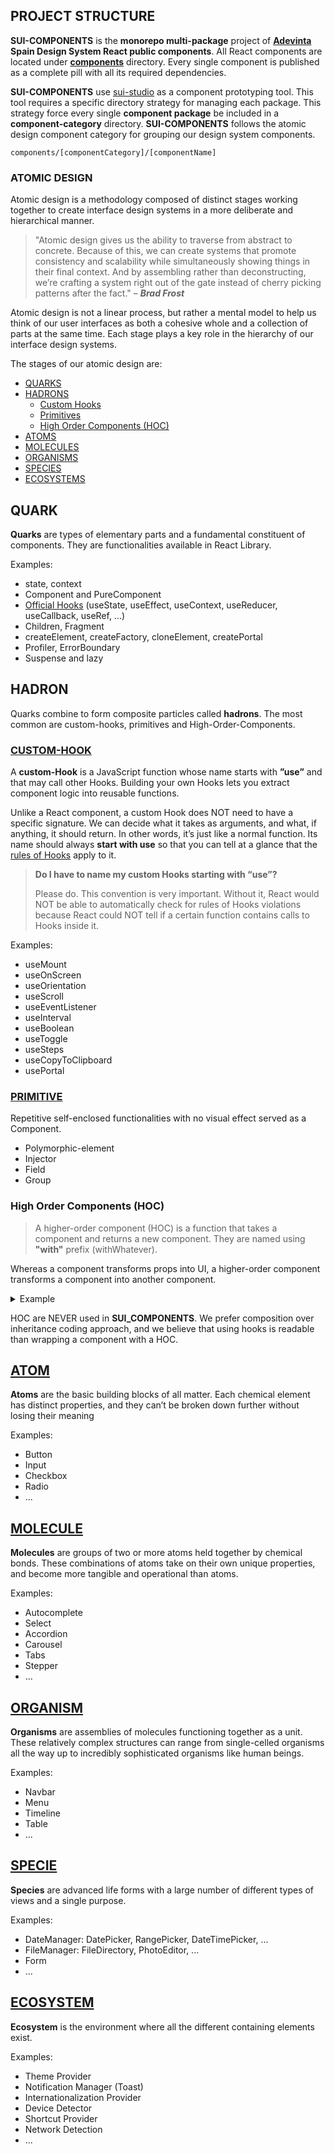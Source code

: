 ## PROJECT STRUCTURE
**SUI-COMPONENTS** is the **monorepo multi-package** project of **[Adevinta](https://www.adevinta.com/)** **Spain Design System React public components**. All React components are located under [**components**](https://github.com/SUI-Components/sui-components/tree/master/components) directory. Every single component is published as a complete pill with all its required dependencies. 

**SUI-COMPONENTS** use [sui-studio](https://www.npmjs.com/package/@s-ui/studio) as a component prototyping tool. This tool requires a specific directory strategy for managing each package. This strategy force every single **component package** be included in a **component-category** directory. **SUI-COMPONENTS** follows the atomic design component category for grouping our design system components.
```
components/[componentCategory]/[componentName]
```

### ATOMIC DESIGN
Atomic design is a methodology composed of distinct stages working together to create interface design systems in a more deliberate and hierarchical manner.

> "Atomic design gives us the ability to traverse from abstract to concrete. Because of this, we can create systems that promote consistency and scalability while simultaneously showing things in their final context. And by assembling rather than deconstructing, we’re crafting a system right out of the gate instead of cherry picking patterns after the fact." – **_Brad Frost_**

Atomic design is not a linear process, but rather a mental model to help us think of our user interfaces as both a cohesive whole and a collection of parts at the same time. Each stage plays a key role in the hierarchy of our interface design systems.

The stages of our atomic design are:
- [QUARKS](#quark)
- [HADRONS](#hadron)
  - [Custom Hooks](#custom-hookcomponentshook)
  - [Primitives](#primitivecomponentsprimitive)
  - [High Order Components (HOC)](#high-order-components-hoc)
- [ATOMS](#atomcomponentsatom)
- [MOLECULES](#moleculecomponentsmolecule)
- [ORGANISMS](#organismcomponentsorganism)
- [SPECIES](#speciecomponentsspecie)
- [ECOSYSTEMS](#ecosystemcomponentsecosystem)

## QUARK
**Quarks** are types of elementary parts and a fundamental constituent of components. They are functionalities available in React Library.

Examples:

- state, context
- Component and PureComponent
- [Official Hooks](https://reactjs.org/docs/hooks-reference.html) (useState, useEffect, useContext, useReducer, useCallback, useRef, ...)
- Children, Fragment
- createElement, createFactory, cloneElement, createPortal
- Profiler, ErrorBoundary
- Suspense and lazy

## HADRON
Quarks combine to form composite particles called **hadrons**. The most common are custom-hooks, primitives and High-Order-Components.

### [CUSTOM-HOOK](components/hook)
A **custom-Hook** is a JavaScript function whose name starts with **”use”** and that may call other Hooks. Building your own Hooks lets you extract component logic into reusable functions.

Unlike a React component, a custom Hook does NOT need to have a specific signature. We can decide what it takes as arguments, and what, if anything, it should return. In other words, it’s just like a normal function. Its name should always **start with use** so that you can tell at a glance that the [rules of Hooks](https://reactjs.org/docs/hooks-rules.html) apply to it.

> **Do I have to name my custom Hooks starting with “use”?**
>
> Please do. This convention is very important. Without it, React would NOT be able to automatically check for rules of Hooks violations because React could NOT tell if a certain function contains calls to Hooks inside it.

Examples:

- useMount
- useOnScreen
- useOrientation
- useScroll
- useEventListener
- useInterval
- useBoolean
- useToggle
- useSteps
- useCopyToClipboard
- usePortal

### [PRIMITIVE](components/primitive)
Repetitive self-enclosed functionalities with no visual effect served as a Component. 

- Polymorphic-element
- Injector
- Field
- Group

### High Order Components (HOC)
> A higher-order component (HOC) is a function that takes a component and returns a new component. They are named using **"with"** prefix (withWhatever).

Whereas a component transforms props into UI, a higher-order component transforms a component into another component.

<details>
<summary>Example</summary>

```jsx
// The following example wraps a component and renders that or returns
// a fallback depending on the 'isLoading' prop boolean state.
// WrappedComponent
const WrappedComponent = ({children}) => <span>{children}</span>

// FallbackComponent

// HOC
const higherOrderComponent = (
  WrappedComponent,
  FallbackComponent = () => 'loading...'
) => {
  return ({isLoading, ...props}) => {
    const Component = isLoading ? FallbackComponent : WrappedComponent
    return <Component {...props} />
  } 
}

// Resulting HighOrderComponentWrappedComponent
const EnhancedComponent = higherOrderComponent(WrappedComponent);

<EnhancedComponent />
```
</details>

HOC are NEVER used in **SUI_COMPONENTS**. We prefer composition over inheritance coding approach, and we believe that using hooks is readable than wrapping a component with a HOC.  

## [ATOM](components/atom)
**Atoms** are the basic building blocks of all matter. Each chemical element has distinct properties, and they can’t be broken down further without losing their meaning

Examples:

- Button
- Input
- Checkbox
- Radio
- ...


## [MOLECULE](components/molecule)
**Molecules** are groups of two or more atoms held together by chemical bonds. These combinations of atoms take on their own unique properties, and become more tangible and operational than atoms.

Examples:

- Autocomplete
- Select
- Accordion
- Carousel
- Tabs
- Stepper
- ...

## [ORGANISM](components/organism)
**Organisms** are assemblies of molecules functioning together as a unit. These relatively complex structures can range from single-celled organisms all the way up to incredibly sophisticated organisms like human beings.

Examples:

- Navbar
- Menu
- Timeline
- Table
- ...

## [SPECIE](components/specie)
**Species** are advanced life forms with a large number of different types of views and a single purpose. 

Examples:

- DateManager: DatePicker, RangePicker, DateTimePicker, ...
- FileManager: FileDirectory, PhotoEditor, ...
- Form
- ...

## [ECOSYSTEM](components/ecosystem)
**Ecosystem** is the environment where all the different containing elements exist. 

Examples:

- Theme Provider
- Notification Manager (Toast)
- Internationalization Provider
- Device Detector
- Shortcut Provider
- Network Detection
- ...